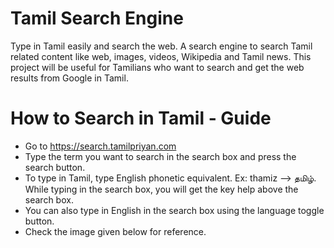 # Tamil Search Engine
Type in Tamil easily and search the web. A search engine to search Tamil related content like web, images, videos, Wikipedia and Tamil news. 
This project will be useful for Tamilians who want to search and get the web results from Google in Tamil. 
# How to Search in Tamil - Guide
- Go to https://search.tamilpriyan.com
- Type the term you want to search in the search box and press the search button.
- To type in Tamil, type English phonetic equivalent. Ex: thamiz --> தமிழ். While typing in the search box, you will get the key help above the search box. 
- You can also type in English in the search box using the language toggle button.
- Check the image given below for reference.
